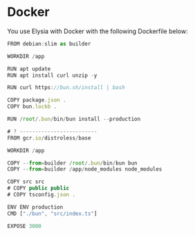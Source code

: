 # Docker
You use Elysia with Docker with the following Dockerfile below:
```typescript
FROM debian:slim as builder

WORKDIR /app

RUN apt update
RUN apt install curl unzip -y

RUN curl https://bun.sh/install | bash

COPY package.json .
COPY bun.lockb .

RUN /root/.bun/bin/bun install --production

# ? -------------------------
FROM gcr.io/distroless/base

WORKDIR /app

COPY --from=builder /root/.bun/bin/bun bun
COPY --from=builder /app/node_modules node_modules

COPY src src
# COPY public public
# COPY tsconfig.json .

ENV ENV production
CMD ["./bun", "src/index.ts"]

EXPOSE 3000
```
